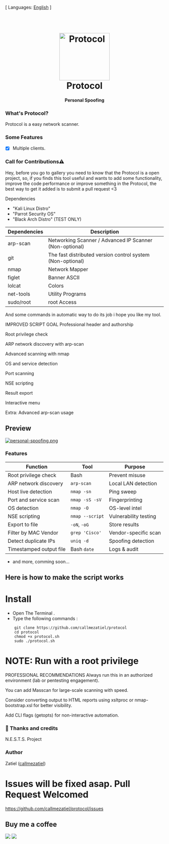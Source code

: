 [ Languages: [English](README.md) ]

<h1 align="center">
  <br>
  <a href="https://github.com/callmezatiel"><img src="https://i.postimg.cc/qB5YcSWX/Protocol-Icon.png" width=160 height=150 alt="Protocol"></a>
  <br>
  Protocol
  <br>
</h1>

<h4 align="center">Personal Spoofing</h4>


### What's Protocol?

Protocol is a easy network scanner.

### Some Features

- [x] Multiple clients.

### Call for Contributions⚠️

Hey, before you go to gallery you need to know that the Protocol is a open project, so, if you finds this tool useful and wants to add some functionality, improve the code performance or improve something in the Protocol, the best way to get it added is to submit a pull request <3

Dependencies

* "Kali Linux Distro"
* "Parrot Security OS"
* "Black Arch Distro" (TEST ONLY)

| Dependencies| Description |
| ------ | ------ |
| arp-scan |  Networking Scanner / Advanced IP Scanner (Non-optional) |
| git |  The fast distributed version control system (Non-optional) |
| nmap | Network Mapper |
| figlet | Banner ASCII |
| lolcat | Colors |
| net-tools | Utility Programs |
| sudo/root | root Access |

And some commands in automatic way to do its job i hope you like my tool.

IMPROVED SCRIPT GOAL
Professional header and authorship

Root privilege check

ARP network discovery with arp-scan

Advanced scanning with nmap

OS and service detection

Port scanning

NSE scripting

Result export

Interactive menu

Extra: Advanced arp-scan usage



## Preview
[![personal-spoofing.png](https://i.postimg.cc/ZnFTNjnd/personal-spoofing.png)](https://postimg.cc/sGxddYpj)


### Features

| Function                | Tool            | Purpose               |
| ----------------------- | --------------- | --------------------- |
| Root privilege check    | Bash            | Prevent misuse        |
| ARP network discovery   | `arp-scan`      | Local LAN detection   |
| Host live detection     | `nmap -sn`      | Ping sweep            |
| Port and service scan   | `nmap -sS -sV`  | Fingerprinting        |
| OS detection            | `nmap -O`       | OS-level intel        |
| NSE scripting           | `nmap --script` | Vulnerability testing |
| Export to file          | `-oN`, `-oG`    | Store results         |
| Filter by MAC Vendor    | `grep 'Cisco'`  | Vendor-specific scan  |
| Detect duplicate IPs    | `uniq -d`       | Spoofing detection    |
| Timestamped output file | Bash `date`     | Logs & audit          |


* and more, comming soon...

## Here is how to make the script works

# Install

* Open The Terminal .
* Type the following commands :

```
    git clone https://github.com/callmezatiel/protocol
    cd protocol
    chmod +x protocol.sh
    sudo ./protocol.sh 
```

# NOTE: Run with a root privilege

PROFESSIONAL RECOMMENDATIONS
Always run this in an authorized environment (lab or pentesting engagement).

You can add Masscan for large-scale scanning with speed.

Consider converting output to HTML reports using xsltproc or nmap-bootstrap.xsl for better visibility.

Add CLI flags (getopts) for non-interactive automation.

###  💙 Thanks and credits
N.E.S.T.S. Project 

### Author 
Zatiel ([callmezatiel](https://github.com/callmezatiel))

# Issues will be fixed asap. Pull Request Welcomed
https://github.com/callmezatiel/protocol/issues

## Buy me a coffee
<a href="https://www.paypal.me/zatiel"><img src="https://img.shields.io/badge/don-paypal-blue"></a> <a href="https://www.patreon.com/zatiel"><img src="https://img.shields.io/badge/don-patreon-ff69b4">
